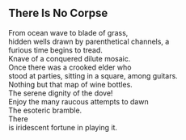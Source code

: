 There Is No Corpse
------------------
From ocean wave to blade of grass,  
hidden wells drawn by parenthetical channels, a  
furious time begins to tread.  
Knave of a conquered dilute mosaic.  
Once there was a crooked elder who  
stood at parties, sitting in a square, among guitars.  
Nothing but that map of wine bottles.  
The serene dignity of the dove!  
Enjoy the many raucous attempts to dawn  
The esoteric bramble.  
There  
is iridescent fortune in playing it.  
